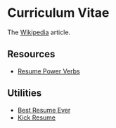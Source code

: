 # Curriculum Vitae

The [Wikipedia](https://en.wikipedia.org/wiki/Curriculum_vitae) article.

## Resources

- [Resume Power Verbs](../assets/Resume_Power_Verbs.pdf)

## Utilities

- [Best Resume Ever](https://github.com/salomonelli/best-resume-ever)
- [Kick Resume](https://www.kickresume.com/)
